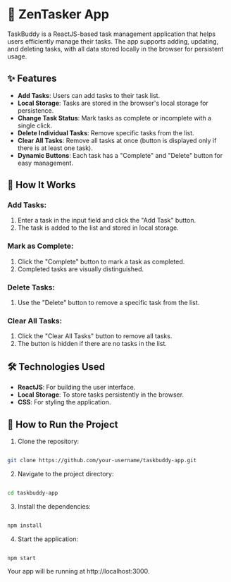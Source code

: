 # 🌟 ZenTasker App

TaskBuddy is a ReactJS-based task management application that helps users efficiently manage their tasks. The app supports adding, updating, and deleting tasks, with all data stored locally in the browser for persistent usage.

## ✨ Features

- **Add Tasks**: Users can add tasks to their task list.
- **Local Storage**: Tasks are stored in the browser's local storage for persistence.
- **Change Task Status**: Mark tasks as complete or incomplete with a single click.
- **Delete Individual Tasks**: Remove specific tasks from the list.
- **Clear All Tasks**: Remove all tasks at once (button is displayed only if there is at least one task).
- **Dynamic Buttons**: Each task has a "Complete" and "Delete" button for easy management.

## 🔧 How It Works

### Add Tasks:
1. Enter a task in the input field and click the "Add Task" button.
2. The task is added to the list and stored in local storage.

### Mark as Complete:
1. Click the "Complete" button to mark a task as completed.
2. Completed tasks are visually distinguished.

### Delete Tasks:
1. Use the "Delete" button to remove a specific task from the list.

### Clear All Tasks:
1. Click the "Clear All Tasks" button to remove all tasks.
2. The button is hidden if there are no tasks in the list.

## 🛠️ Technologies Used

- **ReactJS**: For building the user interface.
- **Local Storage**: To store tasks persistently in the browser.
- **CSS**: For styling the application.

## 🚀 How to Run the Project

1. Clone the repository:

```bash

git clone https://github.com/your-username/taskbuddy-app.git

```
2. Navigate to the project directory:

```bash

cd taskbuddy-app

```

3. Install the dependencies:

```bash

npm install

```

4. Start the application:

```bash

npm start

```
Your app will be running at http://localhost:3000.
